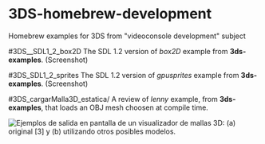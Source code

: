 # 3DS-homebrew-development
Homebrew examples for 3DS from "videoconsole development" subject


#3DS__SDL1_2_box2D
The SDL 1.2 version of *box2D* example from **3ds-examples**.
(Screenshot)

#3DS_SDL1_2_sprites
The SDL 1.2 version of *gpusprites* example from **3ds-examples**.
(Screenshot)


#3DS_cargarMalla3D_estatica/
A review of *lenny* example, from **3ds-examples**, that loads an OBJ mesh choosen at compile time.

![Ejemplos de salida en pantalla de un visualizador de mallas 3D: (a) original [3] y (b) utilizando otros posibles modelos.](/tmp/cargarMalle3D_estatica_fig1.png)
